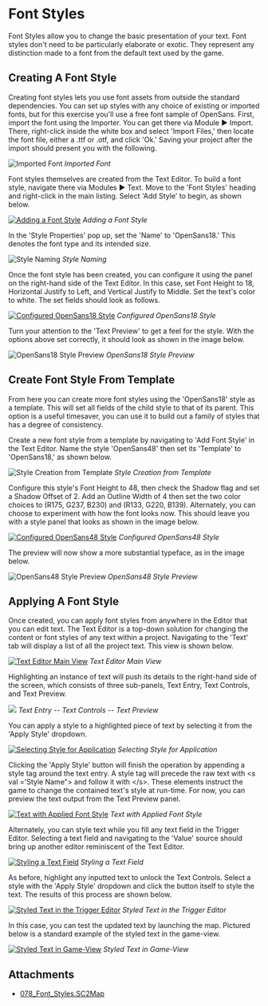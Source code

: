 # Font Styles

Font Styles allow you to change the basic presentation of your text. Font styles don't need to be particularly elaborate or exotic. They represent any distinction made to a font from the default text used by the game.

## Creating A Font Style

Creating font styles lets you use font assets from outside the standard dependencies. You can set up styles with any choice of existing or imported fonts, but for this exercise you'll use a free font sample of OpenSans. First, import the font using the Importer. You can get there via Module ▶︎ Import. There, right-click inside the white box and select 'Import Files,' then locate the font file, either a .ttf or .otf, and click 'Ok.' Saving your project after the import should present you with the following.

![Imported Font](./resources/078_Font_Styles1.png)
*Imported Font*

Font styles themselves are created from the Text Editor. To build a font style, navigate there via Modules ▶︎ Text. Move to the 'Font Styles' heading and right-click in the main listing. Select 'Add Style' to begin, as shown below.

[![Adding a Font Style](./resources/078_Font_Styles2.png)](./resources/078_Font_Styles2.png)
*Adding a Font Style*

In the 'Style Properties' pop up, set the 'Name' to 'OpenSans18.' This denotes the font type and its intended size.

![Style Naming](./resources/078_Font_Styles3.png)
*Style Naming*

Once the font style has been created, you can configure it using the panel on the right-hand side of the Text Editor. In this case, set Font Height to 18, Horizontal Justify to Left, and Vertical Justify to Middle. Set the text's color to white. The set fields should look as follows.

[![Configured OpenSans18 Style](./resources/078_Font_Styles4.png)](./resources/078_Font_Styles4.png)
*Configured OpenSans18 Style*

Turn your attention to the 'Text Preview' to get a feel for the style. With the options above set correctly, it should look as shown in the image below.

![OpenSans18 Style Preview](./resources/078_Font_Styles5.png)
*OpenSans18 Style Preview*

## Create Font Style From Template

From here you can create more font styles using the 'OpenSans18' style as a template. This will set all fields of the child style to that of its parent. This option is a useful timesaver, you can use it to build out a family of styles that has a degree of consistency.

Create a new font style from a template by navigating to 'Add Font Style' in the Text Editor. Name the style 'OpenSans48' then set its 'Template' to 'OpenSans18,' as shown below.

![Style Creation from Template](./resources/078_Font_Styles6.png)
*Style Creation from Template*

Configure this style's Font Height to 48, then check the Shadow flag and set a Shadow Offset of 2. Add an Outline Width of 4 then set the two color choices to (R175, G237, B230) and (R133, G220, B139). Alternately, you can choose to experiment with how the font looks now. This should leave you with a style panel that looks as shown in the image below.

[![Configured OpenSans48 Style](./resources/078_Font_Styles7.png)](./resources/078_Font_Styles7.png)
*Configured OpenSans48 Style*

The preview will now show a more substantial typeface, as in the image below.

![OpenSans48 Style Preview](./resources/078_Font_Styles8.png)
*OpenSans48 Style Preview*

## Applying A Font Style

Once created, you can apply font styles from anywhere in the Editor that you can edit text. The Text Editor is a top-down solution for changing the content or font styles of any text within a project. Navigating to the 'Text' tab will display a list of all the project text. This view is shown below.

[![Text Editor Main View](./resources/078_Font_Styles9.png)](./resources/078_Font_Styles9.png)
*Text Editor Main View*

Highlighting an instance of text will push its details to the right-hand side of the screen, which consists of three sub-panels, Text Entry, Text Controls, and Text Preview.

![](./resources/078_Font_Styles10.png)
*Text Entry -- Text Controls -- Text Preview*

You can apply a style to a highlighted piece of text by selecting it from the 'Apply Style' dropdown.

[![Selecting Style for Application](./resources/078_Font_Styles11.png)](./resources/078_Font_Styles11.png)
*Selecting Style for Application*

Clicking the 'Apply Style' button will finish the operation by appending a style tag around the text entry. A style tag will precede the raw text with \<s val ='Style Name"\> and follow it with \</s\>. These elements instruct the game to change the contained text's style at run-time. For now, you can preview the text output from the Text Preview panel.

[![Text with Applied Font Style](./resources/078_Font_Styles12.png)](./resources/078_Font_Styles12.png)
*Text with Applied Font Style*

Alternately, you can style text while you fill any text field in the Trigger Editor. Selecting a text field and navigating to the 'Value' source should bring up another editor reminiscent of the Text Editor.

[![Styling a Text Field](./resources/078_Font_Styles13.png)](./resources/078_Font_Styles13.png)
*Styling a Text Field*

As before, highlight any inputted text to unlock the Text Controls. Select a style with the 'Apply Style' dropdown and click the button itself to style the text. The results of this process are shown below.

[![Styled Text in the Trigger Editor](./resources/078_Font_Styles14.png)](./resources/078_Font_Styles14.png)
*Styled Text in the Trigger Editor*

In this case, you can test the updated text by launching the map. Pictured below is a standard example of the styled text in the game-view.

[![Styled Text in Game-View](./resources/078_Font_Styles15.png)](./resources/078_Font_Styles15.png)
*Styled Text in Game-View*

## Attachments

 * [078_Font_Styles.SC2Map](./maps/078_Font_Styles.SC2Map)
